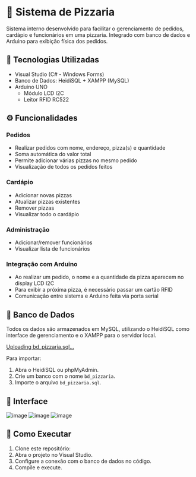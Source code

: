 # 🍕 Sistema de Pizzaria

Sistema interno desenvolvido para facilitar o gerenciamento de pedidos, cardápio e funcionários em uma pizzaria. Integrado com banco de dados e Arduino para exibição física dos pedidos.

## 🔧 Tecnologias Utilizadas
- Visual Studio (C# - Windows Forms)
- Banco de Dados: HeidiSQL + XAMPP (MySQL)
- Arduino UNO
  - Módulo LCD I2C
  - Leitor RFID RC522

## ⚙️ Funcionalidades

### Pedidos
- Realizar pedidos com nome, endereço, pizza(s) e quantidade
- Soma automática do valor total
- Permite adicionar várias pizzas no mesmo pedido
- Visualização de todos os pedidos feitos

### Cardápio
- Adicionar novas pizzas
- Atualizar pizzas existentes
- Remover pizzas
- Visualizar todo o cardápio

### Administração
- Adicionar/remover funcionários
- Visualizar lista de funcionários

### Integração com Arduino
- Ao realizar um pedido, o nome e a quantidade da pizza aparecem no display LCD I2C
- Para exibir a próxima pizza, é necessário passar um cartão RFID
- Comunicação entre sistema e Arduino feita via porta serial

## 💾 Banco de Dados
Todos os dados são armazenados em MySQL, utilizando o HeidiSQL como interface de gerenciamento e o XAMPP para o servidor local.

[Uploading bd_pizzaria.sql…]()

Para importar:
1. Abra o HeidiSQL ou phpMyAdmin.
2. Crie um banco com o nome `bd_pizzaria`.
3. Importe o arquivo `bd_pizzaria.sql`.

## 📸 Interface 
![image](https://github.com/user-attachments/assets/b6556e7f-ad68-4b06-8890-97eb38a0039c)
![image](https://github.com/user-attachments/assets/6cab092e-794a-4767-86aa-5e94c2e3fa74)
![image](https://github.com/user-attachments/assets/1fc5fc2b-e2da-435c-906c-706fbcd05503)


## 📁 Como Executar
1. Clone este repositório:
2. Abra o projeto no Visual Studio.
3. Configure a conexão com o banco de dados no código.
4. Compile e execute.
